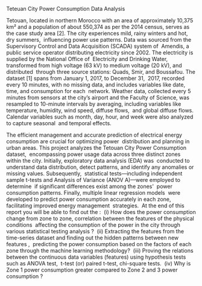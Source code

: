 Teteuan City Power Consumption Data Analysis

Tetouan,‬‭ located‬‭ in‬‭ northern‬‭ Morocco‬‭ with‬‭ an‬‭ area‬‭ of‬‭ approximately‬‭ 10,375‬‭ km²
‬and‬‭ a‬‭ population‬‭ of‬‭ about‬‭ 550,374‬‭ as‬‭ per‬ the‬‭ 2014‬‭ census,‬‭ serves‬‭ as‬‭ the‬‭ case‬‭ study‬‭ area‬‭ [2].‬‭ The‬‭ city‬‭ experiences‬‭ mild,‬‭ rainy‬‭ winters‬‭ and‬‭ hot,‬‭ dry‬‭ summers,‬
‭ influencing‬‭ power‬‭ use‬‭ patterns.‬‭ Data‬‭ was‬‭ sourced‬‭ from‬‭ the‬‭ Supervisory‬‭ Control‬‭ and‬‭ Data‬‭ Acquisition‬‭ (SCADA)‬‭ system‬‭ of‬
‭ Amendis,‬‭ a‬‭ public‬‭ service‬‭ operator‬‭ distributing‬‭ electricity‬‭ since‬‭ 2002.‬‭ The‬‭ electricity‬‭ is‬‭ supplied‬‭ by‬‭ the‬‭ National‬‭ Office‬‭ of‬
‭ Electricity‬‭ and‬‭ Drinking‬‭ Water,‬‭ transformed‬‭ from‬‭ high‬‭ voltage‬‭ (63‬‭ kV)‬‭ to‬‭ medium‬‭ voltage‬‭ (20‬‭ kV),‬‭ and‬‭ distributed‬
‭ through‬‭ three‬‭ source‬‭ stations:‬‭ Quads,‬‭ Smir,‬‭ and‬‭ Boussafou.‬‭ The‬‭ dataset‬‭ [1]‬‭ spans‬‭ from‬‭ January‬‭ 1,‬‭ 2017,‬‭ to‬‭ December‬‭ 31,‬
‭ 2017,‬‭ recorded‬‭ every‬‭ 10‬‭ minutes,‬‭ with‬‭ no‬‭ missing‬‭ data,‬‭ and‬‭ includes‬‭ variables‬‭ like‬‭ date,‬‭ time,‬‭ and‬‭ consumption‬‭ for‬‭ each‬
‭ network.‬‭ Weather‬‭ data,‬‭ collected‬‭ every‬‭ 5‬‭ minutes‬‭ from‬‭ sensors‬‭ at‬‭ the‬‭ city’s‬‭ airport‬‭ and‬‭ the‬‭ Faculty‬‭ of‬‭ Science,‬‭ was‬
‭ resampled‬‭ to‬‭ 10-minute‬‭ intervals‬‭ by‬‭ averaging,‬‭ including‬‭ variables‬‭ like‬‭ temperature,‬‭ humidity,‬‭ wind‬‭ speed,‬‭ diffuse‬‭ flows,‬
‭ and‬‭ global‬‭ diffuse‬‭ flows.‬‭ Calendar‬‭ variables‬‭ such‬‭ as‬‭ month,‬‭ day,‬‭ hour,‬‭ and‬‭ week‬‭ were‬‭ also‬‭ analyzed‬‭ to‬‭ capture‬‭ seasonal‬
‭ and temporal effects.‬

The‬‭ efficient‬‭ management‬‭ and‬‭ accurate‬‭ prediction‬‭ of‬‭ electrical‬‭ energy‬‭ consumption‬‭ are‬‭ crucial‬‭ for‬‭ optimizing‬‭ power‬
‭ distribution‬‭ and‬‭ planning‬‭ in‬‭ urban‬‭ areas.‬‭ This‬‭ project‬‭ analyzes‬‭ the‬‭ Tetouan‬‭ City‬‭ Power‬‭ Consumption‬‭ dataset,‬
‭ encompassing‬‭ power‬‭ usage‬‭ data‬‭ across‬‭ three‬‭ distinct‬‭ zones‬‭ within‬‭ the‬‭ city.‬‭ Initially,‬‭ exploratory‬‭ data‬‭ analysis‬‭ (EDA)‬‭ was‬
‭ conducted‬‭ to‬‭ understand‬‭ data‬‭ distribution,‬‭ detect‬‭ patterns,‬‭ and‬‭ identify‬‭ any‬‭ anomalies‬‭ or‬‭ missing‬‭ values.‬‭ Subsequently,‬
‭ statistical‬‭ tests—including‬‭ independent‬‭ sample‬‭ t-tests‬‭ and‬‭ Analysis‬‭ of‬‭ Variance‬‭ (ANOV A)—were‬‭ employed‬‭ to‬‭ determine‬
‭ if‬‭ significant‬‭ differences‬‭ exist‬‭ among‬‭ the‬‭ zones'
‬‭ power‬‭ consumption‬‭ patterns.‬‭ Finally,‬‭ multiple‬‭ linear‬‭ regression‬‭ models‬
‭ were‬‭ developed‬‭ to‬‭ predict‬‭ power‬‭ consumption‬‭ accurately‬‭ in‬‭ each‬‭ zone,‬‭ facilitating‬‭ improved‬‭ energy‬‭ management‬
‭ strategies.‬
‭ At the end of this report you will be able to find out the :‬
‭ (i)‬‭ How‬‭ does‬‭ the‬‭ power‬‭ consumption‬‭ change‬‭ from‬‭ zone‬‭ to‬‭ zone,‬‭ correlation‬‭ between‬‭ the‬‭ features‬‭ of‬‭ the‬‭ physical‬‭ conditions‬
‭ affecting the consumption of the power in the city through various statistical testing analysis ?‬
‭ (ii)‬‭ Extracting‬‭ the‬‭ features‬‭ from‬‭ the‬‭ time-series‬‭ dataset‬‭ and‬‭ finding‬‭ out‬‭ the‬‭ hidden‬‭ patterns‬‭ between‬‭ new‬‭ features‬‭ ,‬
‭ predicting the power consumption based on the factors of each zone through the machine learning methodology?‬
‭ (iii)‬‭ Proving‬‭ the‬‭ relations‬‭ between‬‭ the‬‭ continuous‬‭ data‬‭ variables‬‭ (features)‬‭ using‬‭ hypothesis‬‭ tests‬‭ such‬‭ as‬‭ ANOVA‬‭ test,‬
‭ t-test (or) paired t-test, chi-square tests.‬
‭ (iv) Why is Zone 1 power consumption greater compared to Zone 2 and 3 power consumption ?‬
‭
‭
